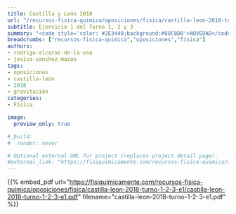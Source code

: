 ```yaml
---
title: Castilla y León 2018
url: "/recursos-fisica-quimica/oposiciones/fisica/castilla-leon-2018-turno-1-2-3-e1"
subtitle: Ejercicio 1 del Turno 1, 2 y 3
summary: "<code style='color: #2E3440;background:#88C0D0'>NOVEDAD</code> <br> Ejercicio 1 del Turno 1, 2 y 3."
breadcrumbs: ["recursos-fisica-quimica","oposiciones","fisica"]
authors:
- rodrigo-alcaraz-de-la-osa
- jesica-sanchez-mazon
tags:
- oposiciones
- castilla-león
- 2018
- gravitación
categories:
- Física

image:
  preview_only: true

#_build:
#  render: never

# Optional external URL for project (replaces project detail page).
#external_link: "https://fisiquimicamente.com/recursos-fisica-quimica/oposiciones/fisica/castilla-leon-2018-turno-1-2-3-e3/castilla-leon-2018-turno-1-2-3-e3.pdf"
---
```


{{% embed_pdf url="https://fisiquimicamente.com/recursos-fisica-quimica/oposiciones/fisica/castilla-leon-2018-turno-1-2-3-e1/castilla-leon-2018-turno-1-2-3-e1.pdf" filename="castilla-leon-2018-turno-1-2-3-e1.pdf" %}}